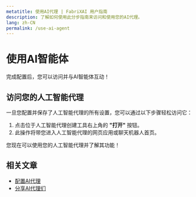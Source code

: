 ```yaml
---
metatitle: 使用AI代理 | FabriXAI 用户指南
description: 了解如何使用此分步指南来访问和使用您的AI代理。
lang: zh-CN
permalink: /use-ai-agent
---
```


# 使用AI智能体

完成配置后，您可以访问并与AI智能体互动！

## 访问您的人工智能代理

一旦您配置并保存了人工智能代理的所有设置，您可以通过以下步骤轻松访问它：

1. 点击位于人工智能代理创建工具右上角的 **"打开"** 按钮。
2. 此操作将带您进入人工智能代理的网页应用或聊天机器人首页。

您现在可以使用您的人工智能代理并了解其功能！

## 相关文章
- [配置AI代理](/en-us/configure-ai-agent/)
- [分享AI代理们](/en-us/share-ai-agents)